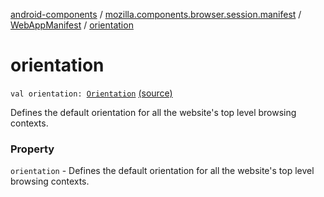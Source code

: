 [android-components](../../index.md) / [mozilla.components.browser.session.manifest](../index.md) / [WebAppManifest](index.md) / [orientation](./orientation.md)

# orientation

`val orientation: `[`Orientation`](-orientation/index.md) [(source)](https://github.com/mozilla-mobile/android-components/blob/master/components/browser/session/src/main/java/mozilla/components/browser/session/manifest/WebAppManifest.kt#L54)

Defines the default orientation for all the website's top level browsing contexts.

### Property

`orientation` - Defines the default orientation for all the website's top level browsing contexts.